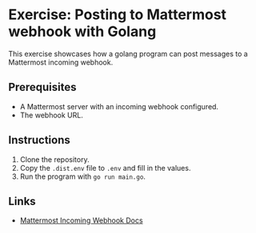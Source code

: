 # Exercise: Posting to Mattermost webhook with Golang

This exercise showcases how a golang program can post messages to a
Mattermost incoming webhook.

## Prerequisites

- A Mattermost server with an incoming webhook configured.
- The webhook URL.

## Instructions

1. Clone the repository.
2. Copy the `.dist.env` file to `.env` and fill in the values.
3. Run the program with `go run main.go`.

## Links

- [Mattermost Incoming Webhook Docs](https://developers.mattermost.com/integrate/webhooks/incoming/)